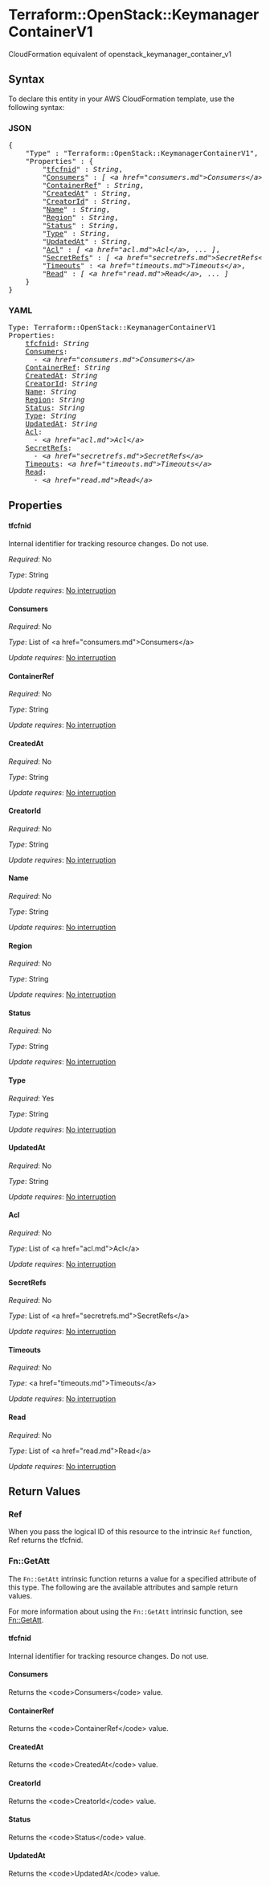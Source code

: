 # Terraform::OpenStack::KeymanagerContainerV1

CloudFormation equivalent of openstack_keymanager_container_v1

## Syntax

To declare this entity in your AWS CloudFormation template, use the following syntax:

### JSON

<pre>
{
    "Type" : "Terraform::OpenStack::KeymanagerContainerV1",
    "Properties" : {
        "<a href="#tfcfnid" title="tfcfnid">tfcfnid</a>" : <i>String</i>,
        "<a href="#consumers" title="Consumers">Consumers</a>" : <i>[ &lt;a href=&#34;consumers.md&#34;&gt;Consumers&lt;/a&gt;, ... ]</i>,
        "<a href="#containerref" title="ContainerRef">ContainerRef</a>" : <i>String</i>,
        "<a href="#createdat" title="CreatedAt">CreatedAt</a>" : <i>String</i>,
        "<a href="#creatorid" title="CreatorId">CreatorId</a>" : <i>String</i>,
        "<a href="#name" title="Name">Name</a>" : <i>String</i>,
        "<a href="#region" title="Region">Region</a>" : <i>String</i>,
        "<a href="#status" title="Status">Status</a>" : <i>String</i>,
        "<a href="#type" title="Type">Type</a>" : <i>String</i>,
        "<a href="#updatedat" title="UpdatedAt">UpdatedAt</a>" : <i>String</i>,
        "<a href="#acl" title="Acl">Acl</a>" : <i>[ &lt;a href=&#34;acl.md&#34;&gt;Acl&lt;/a&gt;, ... ]</i>,
        "<a href="#secretrefs" title="SecretRefs">SecretRefs</a>" : <i>[ &lt;a href=&#34;secretrefs.md&#34;&gt;SecretRefs&lt;/a&gt;, ... ]</i>,
        "<a href="#timeouts" title="Timeouts">Timeouts</a>" : <i>&lt;a href=&#34;timeouts.md&#34;&gt;Timeouts&lt;/a&gt;</i>,
        "<a href="#read" title="Read">Read</a>" : <i>[ &lt;a href=&#34;read.md&#34;&gt;Read&lt;/a&gt;, ... ]</i>
    }
}
</pre>

### YAML

<pre>
Type: Terraform::OpenStack::KeymanagerContainerV1
Properties:
    <a href="#tfcfnid" title="tfcfnid">tfcfnid</a>: <i>String</i>
    <a href="#consumers" title="Consumers">Consumers</a>: <i>
      - &lt;a href=&#34;consumers.md&#34;&gt;Consumers&lt;/a&gt;</i>
    <a href="#containerref" title="ContainerRef">ContainerRef</a>: <i>String</i>
    <a href="#createdat" title="CreatedAt">CreatedAt</a>: <i>String</i>
    <a href="#creatorid" title="CreatorId">CreatorId</a>: <i>String</i>
    <a href="#name" title="Name">Name</a>: <i>String</i>
    <a href="#region" title="Region">Region</a>: <i>String</i>
    <a href="#status" title="Status">Status</a>: <i>String</i>
    <a href="#type" title="Type">Type</a>: <i>String</i>
    <a href="#updatedat" title="UpdatedAt">UpdatedAt</a>: <i>String</i>
    <a href="#acl" title="Acl">Acl</a>: <i>
      - &lt;a href=&#34;acl.md&#34;&gt;Acl&lt;/a&gt;</i>
    <a href="#secretrefs" title="SecretRefs">SecretRefs</a>: <i>
      - &lt;a href=&#34;secretrefs.md&#34;&gt;SecretRefs&lt;/a&gt;</i>
    <a href="#timeouts" title="Timeouts">Timeouts</a>: <i>&lt;a href=&#34;timeouts.md&#34;&gt;Timeouts&lt;/a&gt;</i>
    <a href="#read" title="Read">Read</a>: <i>
      - &lt;a href=&#34;read.md&#34;&gt;Read&lt;/a&gt;</i>
</pre>

## Properties

#### tfcfnid

Internal identifier for tracking resource changes. Do not use.

_Required_: No

_Type_: String

_Update requires_: [No interruption](https://docs.aws.amazon.com/AWSCloudFormation/latest/UserGuide/using-cfn-updating-stacks-update-behaviors.html#update-no-interrupt)

#### Consumers

_Required_: No

_Type_: List of &lt;a href=&#34;consumers.md&#34;&gt;Consumers&lt;/a&gt;

_Update requires_: [No interruption](https://docs.aws.amazon.com/AWSCloudFormation/latest/UserGuide/using-cfn-updating-stacks-update-behaviors.html#update-no-interrupt)

#### ContainerRef

_Required_: No

_Type_: String

_Update requires_: [No interruption](https://docs.aws.amazon.com/AWSCloudFormation/latest/UserGuide/using-cfn-updating-stacks-update-behaviors.html#update-no-interrupt)

#### CreatedAt

_Required_: No

_Type_: String

_Update requires_: [No interruption](https://docs.aws.amazon.com/AWSCloudFormation/latest/UserGuide/using-cfn-updating-stacks-update-behaviors.html#update-no-interrupt)

#### CreatorId

_Required_: No

_Type_: String

_Update requires_: [No interruption](https://docs.aws.amazon.com/AWSCloudFormation/latest/UserGuide/using-cfn-updating-stacks-update-behaviors.html#update-no-interrupt)

#### Name

_Required_: No

_Type_: String

_Update requires_: [No interruption](https://docs.aws.amazon.com/AWSCloudFormation/latest/UserGuide/using-cfn-updating-stacks-update-behaviors.html#update-no-interrupt)

#### Region

_Required_: No

_Type_: String

_Update requires_: [No interruption](https://docs.aws.amazon.com/AWSCloudFormation/latest/UserGuide/using-cfn-updating-stacks-update-behaviors.html#update-no-interrupt)

#### Status

_Required_: No

_Type_: String

_Update requires_: [No interruption](https://docs.aws.amazon.com/AWSCloudFormation/latest/UserGuide/using-cfn-updating-stacks-update-behaviors.html#update-no-interrupt)

#### Type

_Required_: Yes

_Type_: String

_Update requires_: [No interruption](https://docs.aws.amazon.com/AWSCloudFormation/latest/UserGuide/using-cfn-updating-stacks-update-behaviors.html#update-no-interrupt)

#### UpdatedAt

_Required_: No

_Type_: String

_Update requires_: [No interruption](https://docs.aws.amazon.com/AWSCloudFormation/latest/UserGuide/using-cfn-updating-stacks-update-behaviors.html#update-no-interrupt)

#### Acl

_Required_: No

_Type_: List of &lt;a href=&#34;acl.md&#34;&gt;Acl&lt;/a&gt;

_Update requires_: [No interruption](https://docs.aws.amazon.com/AWSCloudFormation/latest/UserGuide/using-cfn-updating-stacks-update-behaviors.html#update-no-interrupt)

#### SecretRefs

_Required_: No

_Type_: List of &lt;a href=&#34;secretrefs.md&#34;&gt;SecretRefs&lt;/a&gt;

_Update requires_: [No interruption](https://docs.aws.amazon.com/AWSCloudFormation/latest/UserGuide/using-cfn-updating-stacks-update-behaviors.html#update-no-interrupt)

#### Timeouts

_Required_: No

_Type_: &lt;a href=&#34;timeouts.md&#34;&gt;Timeouts&lt;/a&gt;

_Update requires_: [No interruption](https://docs.aws.amazon.com/AWSCloudFormation/latest/UserGuide/using-cfn-updating-stacks-update-behaviors.html#update-no-interrupt)

#### Read

_Required_: No

_Type_: List of &lt;a href=&#34;read.md&#34;&gt;Read&lt;/a&gt;

_Update requires_: [No interruption](https://docs.aws.amazon.com/AWSCloudFormation/latest/UserGuide/using-cfn-updating-stacks-update-behaviors.html#update-no-interrupt)

## Return Values

### Ref

When you pass the logical ID of this resource to the intrinsic `Ref` function, Ref returns the tfcfnid.

### Fn::GetAtt

The `Fn::GetAtt` intrinsic function returns a value for a specified attribute of this type. The following are the available attributes and sample return values.

For more information about using the `Fn::GetAtt` intrinsic function, see [Fn::GetAtt](https://docs.aws.amazon.com/AWSCloudFormation/latest/UserGuide/intrinsic-function-reference-getatt.html).

#### tfcfnid

Internal identifier for tracking resource changes. Do not use.

#### Consumers

Returns the &lt;code&gt;Consumers&lt;/code&gt; value.

#### ContainerRef

Returns the &lt;code&gt;ContainerRef&lt;/code&gt; value.

#### CreatedAt

Returns the &lt;code&gt;CreatedAt&lt;/code&gt; value.

#### CreatorId

Returns the &lt;code&gt;CreatorId&lt;/code&gt; value.

#### Status

Returns the &lt;code&gt;Status&lt;/code&gt; value.

#### UpdatedAt

Returns the &lt;code&gt;UpdatedAt&lt;/code&gt; value.

